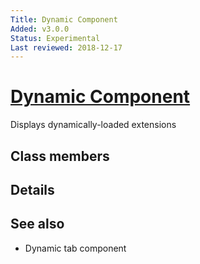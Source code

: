 ```yaml
---
Title: Dynamic Component
Added: v3.0.0
Status: Experimental
Last reviewed: 2018-12-17
---
```


# [Dynamic Component](../../lib/core/about/about.component.ts "Defined in about.component.ts")

Displays dynamically-loaded extensions

## Class members

## Details

## See also

- Dynamic tab component
